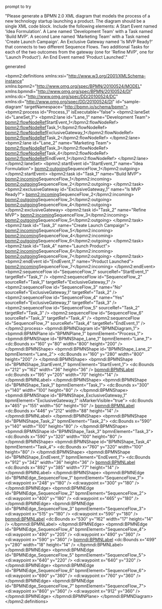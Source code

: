 




prompt to try 

"Please generate a BPMN 2.0 XML diagram that models the process of a new technology startup launching a product. The diagram should be a single XML code block. Include the following elements: A Start Event named 'Idea Formulation'. A Lane named 'Development Team' with a Task named 'Build MVP'. A second Lane named 'Marketing Team' with a Task named 'Create Launch Campaign'. An Exclusive Gateway named 'Is MVP Ready?' that connects to two different Sequence Flows. Two additional Tasks for each of the two outcomes from the gateway (one for 'Refine MVP', one for 'Launch Product'). An End Event named 'Product Launched'."




generated 


<?xml version="1.0" encoding="UTF-8"?>
<bpmn2:definitions xmlns:xsi="http://www.w3.org/2001/XMLSchema-instance" xmlns:bpmn2="http://www.omg.org/spec/BPMN/20100524/MODEL" xmlns:bpmndi="http://www.omg.org/spec/BPMN/20100524/DI" xmlns:dc="http://www.omg.org/spec/DD/20100524/DC" xmlns:di="http://www.omg.org/spec/DD/20100524/DI" id="sample-diagram" targetNamespace="http://bpmn.io/schema/bpmn">
  <bpmn2:process id="Process_1" isExecutable="false">
    <bpmn2:laneSet id="LaneSet_1">
      <bpmn2:lane id="Lane_1" name="Development Team">
        <bpmn2:flowNodeRef>StartEvent_1</bpmn2:flowNodeRef>
        <bpmn2:flowNodeRef>Task_1</bpmn2:flowNodeRef>
        <bpmn2:flowNodeRef>ExclusiveGateway_1</bpmn2:flowNodeRef>
        <bpmn2:flowNodeRef>Task_2</bpmn2:flowNodeRef>
      </bpmn2:lane>
      <bpmn2:lane id="Lane_2" name="Marketing Team">
        <bpmn2:flowNodeRef>Task_3</bpmn2:flowNodeRef>
        <bpmn2:flowNodeRef>Task_4</bpmn2:flowNodeRef>
        <bpmn2:flowNodeRef>EndEvent_1</bpmn2:flowNodeRef>
      </bpmn2:lane>
    </bpmn2:laneSet>
    <bpmn2:startEvent id="StartEvent_1" name="Idea Formulation">
      <bpmn2:outgoing>SequenceFlow_1</bpmn2:outgoing>
    </bpmn2:startEvent>
    <bpmn2:task id="Task_1" name="Build MVP">
      <bpmn2:incoming>SequenceFlow_1</bpmn2:incoming>
      <bpmn2:outgoing>SequenceFlow_2</bpmn2:outgoing>
    </bpmn2:task>
    <bpmn2:exclusiveGateway id="ExclusiveGateway_1" name="Is MVP Ready?">
      <bpmn2:incoming>SequenceFlow_2</bpmn2:incoming>
      <bpmn2:outgoing>SequenceFlow_3</bpmn2:outgoing>
      <bpmn2:outgoing>SequenceFlow_4</bpmn2:outgoing>
    </bpmn2:exclusiveGateway>
    <bpmn2:task id="Task_2" name="Refine MVP">
      <bpmn2:incoming>SequenceFlow_3</bpmn2:incoming>
      <bpmn2:outgoing>SequenceFlow_5</bpmn2:outgoing>
    </bpmn2:task>
    <bpmn2:task id="Task_3" name="Create Launch Campaign">
      <bpmn2:incoming>SequenceFlow_5</bpmn2:incoming>
      <bpmn2:incoming>SequenceFlow_4</bpmn2:incoming>
      <bpmn2:outgoing>SequenceFlow_6</bpmn2:outgoing>
    </bpmn2:task>
    <bpmn2:task id="Task_4" name="Launch Product">
      <bpmn2:incoming>SequenceFlow_6</bpmn2:incoming>
      <bpmn2:outgoing>SequenceFlow_7</bpmn2:outgoing>
    </bpmn2:task>
    <bpmn2:endEvent id="EndEvent_1" name="Product Launched">
      <bpmn2:incoming>SequenceFlow_7</bpmn2:incoming>
    </bpmn2:endEvent>
    <bpmn2:sequenceFlow id="SequenceFlow_1" sourceRef="StartEvent_1" targetRef="Task_1" />
    <bpmn2:sequenceFlow id="SequenceFlow_2" sourceRef="Task_1" targetRef="ExclusiveGateway_1" />
    <bpmn2:sequenceFlow id="SequenceFlow_3" name="No" sourceRef="ExclusiveGateway_1" targetRef="Task_2" />
    <bpmn2:sequenceFlow id="SequenceFlow_4" name="Yes" sourceRef="ExclusiveGateway_1" targetRef="Task_3" />
    <bpmn2:sequenceFlow id="SequenceFlow_5" sourceRef="Task_2" targetRef="Task_3" />
    <bpmn2:sequenceFlow id="SequenceFlow_6" sourceRef="Task_3" targetRef="Task_4" />
    <bpmn2:sequenceFlow id="SequenceFlow_7" sourceRef="Task_4" targetRef="EndEvent_1" />
  </bpmn2:process>
  <bpmndi:BPMNDiagram id="BPMNDiagram_1">
    <bpmndi:BPMNPlane id="BPMNPlane_1" bpmnElement="Process_1">
      <bpmndi:BPMNShape id="BPMNShape_Lane_1" bpmnElement="Lane_1">
        <dc:Bounds x="160" y="80" width="800" height="200" />
      </bpmndi:BPMNShape>
      <bpmndi:BPMNShape id="BPMNShape_Lane_2" bpmnElement="Lane_2">
        <dc:Bounds x="160" y="280" width="800" height="200" />
      </bpmndi:BPMNShape>
      <bpmndi:BPMNShape id="BPMNShape_StartEvent_1" bpmnElement="StartEvent_1">
        <dc:Bounds x="212" y="162" width="36" height="36" />
        <bpmndi:BPMNLabel>
          <dc:Bounds x="195" y="205" width="70" height="14" />
        </bpmndi:BPMNLabel>
      </bpmndi:BPMNShape>
      <bpmndi:BPMNShape id="BPMNShape_Task_1" bpmnElement="Task_1">
        <dc:Bounds x="300" y="140" width="100" height="80" />
      </bpmndi:BPMNShape>
      <bpmndi:BPMNShape id="BPMNShape_ExclusiveGateway_1" bpmnElement="ExclusiveGateway_1" isMarkerVisible="true">
        <dc:Bounds x="465" y="155" width="50" height="50" />
        <bpmndi:BPMNLabel>
          <dc:Bounds x="446" y="212" width="88" height="14" />
        </bpmndi:BPMNLabel>
      </bpmndi:BPMNShape>
      <bpmndi:BPMNShape id="BPMNShape_Task_2" bpmnElement="Task_2">
        <dc:Bounds x="590" y="140" width="100" height="80" />
      </bpmndi:BPMNShape>
      <bpmndi:BPMNShape id="BPMNShape_Task_3" bpmnElement="Task_3">
        <dc:Bounds x="590" y="320" width="100" height="80" />
      </bpmndi:BPMNShape>
      <bpmndi:BPMNShape id="BPMNShape_Task_4" bpmnElement="Task_4">
        <dc:Bounds x="760" y="320" width="100" height="80" />
      </bpmndi:BPMNShape>
      <bpmndi:BPMNShape id="BPMNShape_EndEvent_1" bpmnElement="EndEvent_1">
        <dc:Bounds x="912" y="342" width="36" height="36" />
        <bpmndi:BPMNLabel>
          <dc:Bounds x="892" y="385" width="77" height="14" />
        </bpmndi:BPMNLabel>
      </bpmndi:BPMNShape>
      <bpmndi:BPMNEdge id="BPMNEdge_SequenceFlow_1" bpmnElement="SequenceFlow_1">
        <di:waypoint x="248" y="180" />
        <di:waypoint x="300" y="180" />
      </bpmndi:BPMNEdge>
      <bpmndi:BPMNEdge id="BPMNEdge_SequenceFlow_2" bpmnElement="SequenceFlow_2">
        <di:waypoint x="400" y="180" />
        <di:waypoint x="465" y="180" />
      </bpmndi:BPMNEdge>
      <bpmndi:BPMNEdge id="BPMNEdge_SequenceFlow_3" bpmnElement="SequenceFlow_3">
        <di:waypoint x="515" y="180" />
        <di:waypoint x="590" y="180" />
        <bpmndi:BPMNLabel>
          <dc:Bounds x="530" y="162" width="17" height="14" />
        </bpmndi:BPMNLabel>
      </bpmndi:BPMNEdge>
      <bpmndi:BPMNEdge id="BPMNEdge_SequenceFlow_4" bpmnElement="SequenceFlow_4">
        <di:waypoint x="490" y="205" />
        <di:waypoint x="490" y="360" />
        <di:waypoint x="590" y="360" />
        <bpmndi:BPMNLabel>
          <dc:Bounds x="499" y="280" width="18" height="14" />
        </bpmndi:BPMNLabel>
      </bpmndi:BPMNEdge>
      <bpmndi:BPMNEdge id="BPMNEdge_SequenceFlow_5" bpmnElement="SequenceFlow_5">
        <di:waypoint x="640" y="220" />
        <di:waypoint x="640" y="320" />
      </bpmndi:BPMNEdge>
      <bpmndi:BPMNEdge id="BPMNEdge_SequenceFlow_6" bpmnElement="SequenceFlow_6">
        <di:waypoint x="690" y="360" />
        <di:waypoint x="760" y="360" />
      </bpmndi:BPMNEdge>
      <bpmndi:BPMNEdge id="BPMNEdge_SequenceFlow_7" bpmnElement="SequenceFlow_7">
        <di:waypoint x="860" y="360" />
        <di:waypoint x="912" y="360" />
      </bpmndi:BPMNEdge>
    </bpmndi:BPMNPlane>
  </bpmndi:BPMNDiagram>
</bpmn2:definitions>
